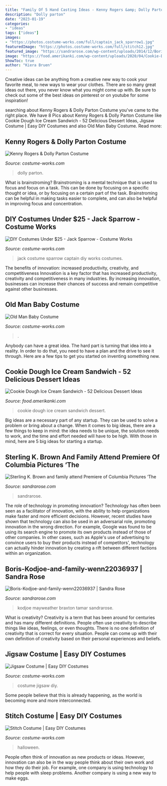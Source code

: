 ```yaml
---
title: "Family Of 5 Hand Casting Ideas - Kenny Rogers &amp; Dolly Parton Costume"
description: "Dolly parton"
date: "2023-01-19"
categories:
- "ideas"
tags: ["ideas"]
images:
- "https://photos.costume-works.com/full/captain_jack_sparrow1.jpg"
featuredImage: "https://photos.costume-works.com/full/stitch12.jpg"
featured_image: "https://sandrarose.com/wp-content/uploads/2014/12/Boris-Kodjoe-and-family-wenn22036937.jpg"
image: "https://food.amerikanki.com/wp-content/uploads/2020/04/Cookie-Dough-Ice-Cream-Sandwich.jpg"
ShowToc: true
author: "Kiera Bruen"
---
```



Creative ideas can be anything from a creative new way to cook your favorite meal, to new ways to wear your clothes. There are so many great ideas out there, you never know what you might come up with. Be sure to check out some of the best ideas on pinterest or on youtube for some inspiration!

	

		
searching about Kenny Rogers &amp; Dolly Parton Costume you've came to the right place. We have 8 Pics about Kenny Rogers &amp; Dolly Parton Costume like Cookie Dough Ice Cream Sandwich - 52 Delicious Dessert Ideas, Jigsaw Costume | Easy DIY Costumes and also Old Man Baby Costume. Read more:
		
    
## Kenny Rogers &amp; Dolly Parton Costume

<img loading=lazy src="https://photos.costume-works.com/full/kenny_rogers_n_dolly_parton1.jpg" onerror="this.onerror=null;this.src='https://tse3.mm.bing.net/th?id=OIP.tLqLPg1D6MTbl5rzUBBjbgHaPh&amp;pid=15.1';" alt="Kenny Rogers &amp; Dolly Parton Costume">

_Source: costume-works.com_

>dolly parton. 

	

What is brainstroming? Brainstroming is a mental technique that is used to focus and focus on a task. This can be done by focusing on a specific thought or idea, or by focusing on a certain part of the task. Brainstroming can be helpful in making tasks easier to complete, and can also be helpful in improving focus and concentration.

    
## DIY Costumes Under $25 - Jack Sparrow - Costume Works

<img loading=lazy src="https://photos.costume-works.com/full/captain_jack_sparrow1.jpg" onerror="this.onerror=null;this.src='https://tse2.mm.bing.net/th?id=OIP.Pn09PJHnVBDqiLqPsQa1zwHaKM&amp;pid=15.1';" alt="DIY Costumes Under $25 - Jack Sparrow - Costume Works">

_Source: costume-works.com_

>jack costume sparrow captain diy works costumes. 

	

The benefits of innovation: increased productivity, creativity, and competitiveness
Innovation is a key factor that has increased productivity, creativity and competitiveness in many industries. By increasing innovation, businesses can increase their chances of success and remain competitive against other businesses.

    
## Old Man Baby Costume

<img loading=lazy src="https://photos.costume-works.com/full/old_man_baby.jpg" onerror="this.onerror=null;this.src='https://tse3.mm.bing.net/th?id=OIP.Pvx6eSX4CnkppYI7HElhVAHaLH&amp;pid=15.1';" alt="Old Man Baby Costume">

_Source: costume-works.com_

>. 

	

Anybody can have a great idea. The hard part is turning that idea into a reality. In order to do that, you need to have a plan and the drive to see it through. Here are a few tips to get you started on inventing something new.

    
## Cookie Dough Ice Cream Sandwich - 52 Delicious Dessert Ideas

<img loading=lazy src="https://food.amerikanki.com/wp-content/uploads/2020/04/Cookie-Dough-Ice-Cream-Sandwich.jpg" onerror="this.onerror=null;this.src='https://tse4.mm.bing.net/th?id=OIP.Yucctn2FHaDc-B49k_YaCwHaLJ&amp;pid=15.1';" alt="Cookie Dough Ice Cream Sandwich - 52 Delicious Dessert Ideas">

_Source: food.amerikanki.com_

>cookie dough ice cream sandwich dessert. 

	

Big ideas are a necessary part of any startup. They can be used to solve a problem or bring about a change. When it comes to big ideas, there are a few things to keep in mind: the idea needs to be unique, the solution needs to work, and the time and effort needed will have to be high. With those in mind, here are 5 big ideas for starting a startup.

    
## Sterling K. Brown And Family Attend Premiere Of Columbia Pictures ‘The

<img loading=lazy src="https://sandrarose.com/wp-content/uploads/2019/08/Sterling-K.-Brown-Michelle-Bathe-wenn36829768.jpg" onerror="this.onerror=null;this.src='https://tse4.mm.bing.net/th?id=OIP.Yd1l9Jyd7xaZ-Rk6acOYfQHaLH&amp;pid=15.1';" alt="Sterling K. Brown and family attend Premiere of Columbia Pictures ‘The">

_Source: sandrarose.com_

>sandrarose. 

	

The role of technology in promoting innovation?
Technology has often been seen as a facilitator of innovation, with the ability to help organizations make faster and more efficient decisions. However, recent studies have shown that technology can also be used in an adversarial role, promoting innovation in the wrong direction. For example, Google was found to be using its search engine to promote its own products instead of those of other companies. In other cases, such as Apple's use of advertising to convince users to buy their products instead of competitors', technology can actually hinder innovation by creating a rift between different factions within an organization.

    
## Boris-Kodjoe-and-family-wenn22036937 | Sandra Rose

<img loading=lazy src="https://sandrarose.com/wp-content/uploads/2014/12/Boris-Kodjoe-and-family-wenn22036937.jpg" onerror="this.onerror=null;this.src='https://tse4.mm.bing.net/th?id=OIP.KWlhyZFAF8F3zzgb8SBH3gHaIe&amp;pid=15.1';" alt="Boris-Kodjoe-and-family-wenn22036937 | Sandra Rose">

_Source: sandrarose.com_

>kodjoe mayweather braxton tamar sandrarose. 

	

What is creativity?
Creativity is a term that has been around for centuries and has many different definitions. People often use creativity to describe things like ideas, feelings, or even thoughts. There is no one definition of creativity that is correct for every situation. People can come up with their own definition of creativity based on their personal experiences and beliefs.

    
## Jigsaw Costume | Easy DIY Costumes

<img loading=lazy src="https://photos.costume-works.com/full/jigsaw22.jpg" onerror="this.onerror=null;this.src='https://tse4.mm.bing.net/th?id=OIP.VNzNxnsZkBDIh4PICPyUowHaNK&amp;pid=15.1';" alt="Jigsaw Costume | Easy DIY Costumes">

_Source: costume-works.com_

>costume jigsaw diy. 

	

Some people believe that this is already happening, as the world is becoming more and more interconnected. 

    
## Stitch Costume | Easy DIY Costumes

<img loading=lazy src="https://photos.costume-works.com/full/stitch12.jpg" onerror="this.onerror=null;this.src='https://tse2.mm.bing.net/th?id=OIP.uVX3SkBh1t4c2tvifWZYVwHaKA&amp;pid=15.1';" alt="Stitch Costume | Easy DIY Costumes">

_Source: costume-works.com_

>halloween. 

	

People often think of innovation as new products or ideas. However, innovation can also be in the way people think about their own work and how they do their job. For example, one company is using technology to help people with sleep problems. Another company is using a new way to make eggs.

